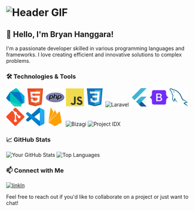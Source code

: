 # ![Header GIF](https://camo.githubusercontent.com/b19d38b4d8183af55be7557f83fc385a4a5b6542d42e53a4fad31f265e69214c/68747470733a2f2f63757465636166652e6172742f77702d636f6e74656e742f75706c6f6164732f323032332f30332f3033396239342e676966)

## 👋 Hello, I'm Bryan Hanggara!

I'm a passionate developer skilled in various programming languages and frameworks. I love creating efficient and innovative solutions to complex problems.

### 🛠️ Technologies & Tools

<p>
    <img src="https://raw.githubusercontent.com/devicons/devicon/master/icons/dart/dart-original.svg" alt="Dart" width="50" height="50"/>
    <img src="https://raw.githubusercontent.com/devicons/devicon/master/icons/html5/html5-original.svg" alt="HTML5" width="50" height="50"/>
    <img src="https://raw.githubusercontent.com/devicons/devicon/master/icons/php/php-original.svg" alt="PHP" width="50" height="50"/>
    <img src="https://raw.githubusercontent.com/devicons/devicon/master/icons/javascript/javascript-original.svg" alt="JavaScript" width="50" height="50"/>
    <img src="https://raw.githubusercontent.com/devicons/devicon/master/icons/css3/css3-original.svg" alt="CSS3" width="50" height="50"/>
    <img src="https://upload.wikimedia.org/wikipedia/commons/thumb/9/9a/Laravel.svg/1969px-Laravel.svg.png" alt="Laravel" width="50" height="50"/>
    <img src="https://raw.githubusercontent.com/devicons/devicon/master/icons/flutter/flutter-original.svg" alt="Flutter" width="50" height="50"/>
    <img src="https://raw.githubusercontent.com/devicons/devicon/master/icons/bootstrap/bootstrap-plain.svg" alt="Bootstrap" width="50" height="50"/>
    <img src="https://raw.githubusercontent.com/devicons/devicon/master/icons/mysql/mysql-original.svg" alt="MySQL" width="50" height="50"/>
    <img src="https://raw.githubusercontent.com/devicons/devicon/master/icons/git/git-original.svg" alt="Git" width="50" height="50"/>
    <img src="https://raw.githubusercontent.com/devicons/devicon/master/icons/vscode/vscode-original.svg" alt="VSCode" width="50" height="50"/>
    <img src="https://raw.githubusercontent.com/devicons/devicon/master/icons/firebase/firebase-plain.svg" alt="Firebase" width="50" height="50"/>
    <img src="https://upload.wikimedia.org/wikipedia/commons/thumb/b/b0/Bizagi.png/1200px-Bizagi.png" alt="Bizagi" width="50" height="50"/>
    <img src="https://developers.google.com/static/idx/images/icon-192.png" alt="Project IDX" width="50" height="50"/>
</p>

### 📈 GitHub Stats

![Your GitHub Stats](https://github-readme-stats.vercel.app/api?username=bryanhanggara&show_icons=true&theme=radical)
![Top Languages](https://github-readme-stats.vercel.app/api/top-langs/?username=bryanhanggara&layout=compact&theme=radical)

### 📫 Connect with Me

<p>
    <a href="https://www.linkedin.com/in/bryan-hanggara-235455255"> <img src="https://upload.wikimedia.org/wikipedia/commons/c/ca/LinkedIn_logo_initials.png" alt="linkln" width="50" height="50"/></a>
</p>
Feel free to reach out if you'd like to collaborate on a project or just want to chat!
